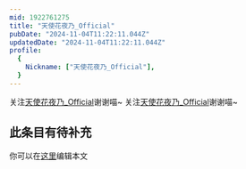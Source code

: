 ```yaml
---
mid: 1922761275
title: "天使花夜乃_Official"
pubDate: "2024-11-04T11:22:11.044Z"
updatedDate: "2024-11-04T11:22:11.044Z"
profile:
  {
    Nickname: ["天使花夜乃_Official"],
  }
---
```


关注[天使花夜乃_Official](https://space.bilibili.com/1922761275)谢谢喵~ 关注[天使花夜乃_Official](https://space.bilibili.com/1922761275)谢谢喵~

## 此条目有待补充
你可以在[这里](https://github.com/Yuhanawa/VTuber.ICU/edit/master/src/content/v/天使花夜乃_Official/index.md)编辑本文
